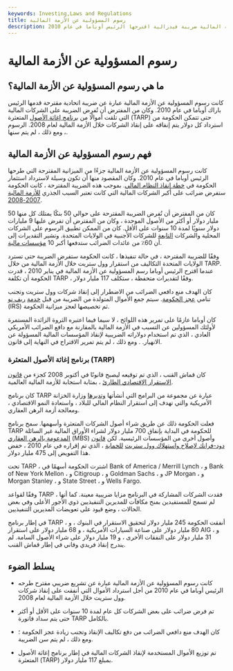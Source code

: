 ```yaml
---
keywords: Investing,Laws and Regulations
title: رسوم المسؤولية عن الأزمة المالية
description: كانت رسوم المسؤولية عن الأزمة المالية ضريبة فيدرالية اقترحها الرئيس أوباما في عام 2010.
---
```


# رسوم المسؤولية عن الأزمة المالية
## ما هي رسوم المسؤولية عن الأزمة المالية؟

كانت رسوم المسؤولية عن الأزمة المالية عبارة عن ضريبة اتحادية مقترحة قدمها الرئيس باراك أوباما في عام 2010. وكان من المفترض أن تُفرض الضريبة على الشركات المالية التي تلقت أموالًا من [برنامج إغاثة الأصول](/troubled-asset-relief-program-tarp) المتعثرة (TARP) حتى تتمكن الحكومة من استرداد كل دولار يتم إنفاقه على إنقاذ الشركات خلال الأزمة المالية لعام 2008. الرسوم ، ومع ذلك ، لم يتم سنها.

## فهم رسوم المسؤولية عن الأزمة المالية

كانت رسوم المسؤولية عن الأزمة المالية جزءًا من الميزانية المقترحة التي طرحها الرئيس أوباما في عام 2010. وكان المقصود منها أن تكون وسيلة لاسترداد استثمار الحكومة في [خطة إنقاذ النظام المالي](/bailout). بموجب هذه الضريبة المقترحة ، كانت الحكومة ستفرض ضرائب على أكبر الشركات المالية التي كانت تعتبر السبب الجذري [للأزمة المالية 2007-2008](/financial-crisis).

كان من المفترض أن تُفرض الضريبة المقترحة على حوالي 50 بنكًا يمتلك كل منها 50 مليار دولار أو أكثر من الأصول الموحدة ، وكان من المفترض أن تفرض عليها 9 مليارات دولار سنويًا لمدة 10 سنوات على الأقل. كان من الممكن تطبيق الرسوم على الشركات المحلية والشركات [التابعة](/subsidiary) للشركات الأجنبية في الولايات المتحدة. وتشير التقديرات إلى أن 60٪ من عائدات الضرائب ستدفعها أكبر 10 [مؤسسات مالية](/financialinstitution).

وفقًا للضريبة المقترحة ، في حالة تنفيذها ، كانت الحكومة ستفرض الضريبة حتى تسترد الولايات المتحدة التكاليف من استقرار وول ستريت خلال الأزمة المالية من خلال TARP. عندما اقترح الرئيس أوباما رسم المسؤولية عن الأزمة المالية في يناير 2010 ، قدرت الحكومة أن تكلفة TARP ، وفقًا لتقديرات متحفظة ، ستكلف 117 مليار دولار.

كان الهدف منع دافعي الضرائب من الاضطرار إلى إنقاذ شركات وول ستريت وتجنب تنامي [عجز الحكومة](/fiscaldeficit). سيتم جمع الأموال المتولدة من الضريبة من قبل [خدمة](/irs) [ريف نو](/irs) (IRS) ثم تخصيصها لعجز ميزانية الحكومة.

كان أوباما عازمًا على تمرير هذه اللوائح ، لا سيما فيما اعتبره الثروة الزائدة المستمرة لأولئك المسؤولين عن التسبب في الأزمة المالية بالمقارنة مع دافع الضرائب الأمريكي العادي ، الذي تم استخدام دولاراته الضريبية لإنقاذ المؤسسات المالية المسؤولة عن الانهيار. . ومع ذلك ، لم يتم تمرير الاقتراح في النهاية إلى قانون.

### برنامج إغاثة الأصول المتعثرة (TARP)

كان قماش القنب ، الذي تم توقيعه ليصبح قانونًا في أكتوبر 2008 كجزء من [قانون الاستقرار الاقتصادي الطارئ](/emergency-economic-stability-act) ، بمثابة استجابة للأزمة المالية العالمية.

كان برنامج TARP عبارة عن مجموعة من البرامج التي أنشأتها [وتديرها](/herbert-m-allison-jr) وزارة الخزانة الأمريكية والتي تهدف إلى استقرار النظام المالي للبلاد ، واستعادة النمو الاقتصادي ، ومعالجة أزمة الرهن العقاري.

فعلت الحكومة ذلك عن طريق شراء أصول الشركات المتعثرة وأسهمها. سمح برنامج TARP للحكومة في البداية بإنفاق 700 مليار دولار لشراء الأوراق المالية غير السائلة [المدعومة بالرهن العقاري](/mbs) (MBS) وأصول أخرى من المؤسسات الرئيسية. لكن [قانون دود-فرانك لإصلاح واستهلاك وول ستريت](/dodd-frank-financial-regulatory-reform-bill) [للحماية](/dodd-frank-financial-regulatory-reform-bill) ، الذي تم إقراره في عام 2010 ، خفض هذا التفويض إلى 475 مليار دولار.

تحت TARP ، اشترت الحكومة أسهمًا في Bank of America / Merrill Lynch ، و Bank of New York Mellon ، و Citigroup ، و Goldman Sachs ، و JP Morgan ، و Morgan Stanley ، و State Street ، و Wells Fargo.

وفقًا لقواعد TARP ، فقدت الشركات المشاركة في البرنامج مزايا ضريبية معينة. كما أنها لم تسمح للمستفيدين بمنح مكافآت للمديرين التنفيذيين ذوي الأجور الأعلى وفي بعض الحالات ، وضع قيود على تعويضات المديرين التنفيذيين.

في إطار برنامج TARP ، أنفقت الحكومة 245 مليار دولار لتحقيق الاستقرار في البنوك ، و 80 مليار دولار على صناعة السيارات الأمريكية ، و 68 مليار دولار على استقرار AIG ، و 31 مليار دولار على النفقات الأخرى ، و 19 مليار دولار على شراء الأصول السامة. لم يندرج إنقاذ فريدي وفاني في إطار قماش القنب.

## يسلط الضوء

- كانت رسوم المسؤولية عن الأزمة المالية عبارة عن تشريع ضريبي مقترح طرحه الرئيس أوباما في عام 2010 من أجل استرداد الأموال التي أنفقت على إنقاذ شركات وول ستريت خلال الأزمة المالية لعام 2008.

- تم فرض ضرائب على بعض الشركات كل عام لمدة 10 سنوات على الأقل أو أكثر حتى يتم سداد فاتورة TARP بالكامل.

- كان الهدف منع دافعي الضرائب من دفع تكاليف الإنقاذ وتجنب زيادة عجز الحكومة ؛ ومع ذلك ، لم يتم سن الضريبة.

- تم توزيع الأموال المستخدمة لإنقاذ الشركات المالية في إطار برنامج إغاثة الأصول المتعثرة (TARP) بمبلغ 117 مليار دولار.

